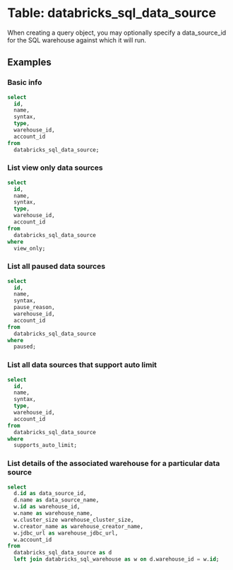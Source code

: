 # Table: databricks_sql_data_source

When creating a query object, you may optionally specify a data_source_id for the SQL warehouse against which it will run.

## Examples

### Basic info

```sql
select
  id,
  name,
  syntax,
  type,
  warehouse_id,
  account_id
from
  databricks_sql_data_source;
```

### List view only data sources

```sql
select
  id,
  name,
  syntax,
  type,
  warehouse_id,
  account_id
from
  databricks_sql_data_source
where
  view_only;
```

### List all paused data sources

```sql
select
  id,
  name,
  syntax,
  pause_reason,
  warehouse_id,
  account_id
from
  databricks_sql_data_source
where
  paused;
```

### List all data sources that support auto limit

```sql
select
  id,
  name,
  syntax,
  type,
  warehouse_id,
  account_id
from
  databricks_sql_data_source
where
  supports_auto_limit;
```

### List details of the associated warehouse for a particular data source

```sql
select
  d.id as data_source_id,
  d.name as data_source_name,
  w.id as warehouse_id,
  w.name as warehouse_name,
  w.cluster_size warehouse_cluster_size,
  w.creator_name as warehouse_creator_name,
  w.jdbc_url as warehouse_jdbc_url,
  w.account_id
from
  databricks_sql_data_source as d
  left join databricks_sql_warehouse as w on d.warehouse_id = w.id;
```